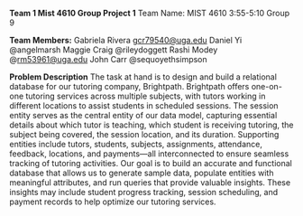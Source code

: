 **Team 1 Mist 4610 Group Project 1**
Team Name:
MIST 4610 3:55-5:10 Group 9

**Team Members:**
Gabriela Rivera gcr79540@uga.edu
Daniel Yi @angelmarsh
Maggie Craig @rileydoggett
Rashi Modey @rm53961@uga.edu
John Carr @sequoyethsimpson

**Problem Description**
The task at hand is to design and build a relational database for our tutoring company, Brightpath. Brightpath offers one-on-one tutoring services across multiple subjects, with tutors working in different locations to assist students in scheduled sessions. The session entity serves as the central entity of our data model, capturing essential details about which tutor is teaching, which student is receiving tutoring, the subject being covered, the session location, and its duration. Supporting entities include tutors, students, subjects, assignments, attendance, feedback, locations, and payments—all interconnected to ensure seamless tracking of tutoring activities. Our goal is to build an accurate and functional database that allows us to generate sample data, populate entities with meaningful attributes, and run queries that provide valuable insights. These insights may include student progress tracking, session scheduling, and payment records to help optimize our tutoring services.
